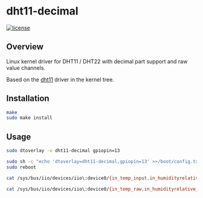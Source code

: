 # dht11-decimal

[![license](https://img.shields.io/github/license/dead-beef/dht11-decimal.svg)](
    https://github.com/dead-beef/dht11-decimal/blob/master/LICENSE
)

## Overview

Linux kernel driver for DHT11 / DHT22 with decimal part support and raw value channels.

Based on the [dht11](https://github.com/torvalds/linux/blob/master/drivers/iio/humidity/dht11.c) driver in the kernel tree.

## Installation

```bash
make
sudo make install
```

## Usage

```bash
sudo dtoverlay -v dht11-decimal gpiopin=13
```

```bash
sudo sh -c "echo 'dtoverlay=dht11-decimal,gpiopin=13' >>/boot/config.txt"
sudo reboot
```

```bash
cat /sys/bus/iio/devices/iio\:device0/{in_temp_input,in_humidityrelative_input}
```

```bash
cat /sys/bus/iio/devices/iio\:device0/{in_temp_raw,in_humidityrelative_raw}
```
